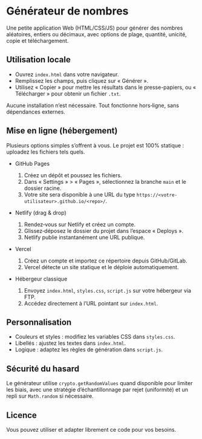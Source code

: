 # Générateur de nombres

Une petite application Web (HTML/CSS/JS) pour générer des nombres aléatoires, entiers ou décimaux, avec options de plage, quantité, unicité, copie et téléchargement.

## Utilisation locale

- Ouvrez `index.html` dans votre navigateur.
- Remplissez les champs, puis cliquez sur « Générer ».
- Utilisez « Copier » pour mettre les résultats dans le presse-papiers, ou « Télécharger » pour obtenir un fichier `.txt`.

Aucune installation n’est nécessaire. Tout fonctionne hors‑ligne, sans dépendances externes.

## Mise en ligne (hébergement)

Plusieurs options simples s’offrent à vous. Le projet est 100% statique : uploadez les fichiers tels quels.

- GitHub Pages
  1) Créez un dépôt et poussez les fichiers.
  2) Dans « Settings » > « Pages », sélectionnez la branche `main` et le dossier racine.
  3) Votre site sera disponible à une URL du type `https://<votre-utilisateur>.github.io/<repo>/`.

- Netlify (drag & drop)
  1) Rendez‑vous sur Netlify et créez un compte.
  2) Glissez‑déposez le dossier du projet dans l’espace « Deploys ».
  3) Netlify publie instantanément une URL publique.

- Vercel
  1) Créez un compte et importez ce répertoire depuis GitHub/GitLab.
  2) Vercel détecte un site statique et le déploie automatiquement.

- Hébergeur classique
  1) Envoyez `index.html`, `styles.css`, `script.js` sur votre hébergeur via FTP.
  2) Accédez directement à l’URL pointant sur `index.html`.

## Personnalisation

- Couleurs et styles : modifiez les variables CSS dans `styles.css`.
- Libellés : ajustez les textes dans `index.html`.
- Logique : adaptez les règles de génération dans `script.js`.

## Sécurité du hasard

Le générateur utilise `crypto.getRandomValues` quand disponible pour limiter les biais, avec une stratégie d’échantillonnage par rejet (uniformité) et un repli sur `Math.random` si nécessaire.

## Licence

Vous pouvez utiliser et adapter librement ce code pour vos besoins.

